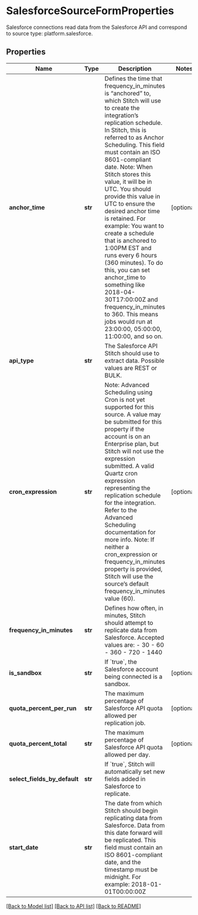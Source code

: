 # SalesforceSourceFormProperties

Salesforce connections read data from the Salesforce API and correspond to source type: platform.salesforce. 
## Properties
Name | Type | Description | Notes
------------ | ------------- | ------------- | -------------
**anchor_time** | **str** | Defines the time that frequency_in_minutes is “anchored” to, which Stitch will use to create the integration’s replication schedule. In Stitch, this is referred to as Anchor Scheduling. This field must contain an ISO 8601-compliant date. Note: When Stitch stores this value, it will be in UTC. You should provide this value in UTC to ensure the desired anchor time is retained. For example: You want to create a schedule that is anchored to 1:00PM EST and runs every 6 hours (360 minutes). To do this, you can set anchor_time to something like 2018-04-30T17:00:00Z and frequency_in_minutes to 360. This means jobs would run at 23:00:00, 05:00:00, 11:00:00, and so on.  | [optional] 
**api_type** | **str** | The Salesforce API Stitch should use to extract data. Possible values are REST or BULK.  | 
**cron_expression** | **str** | Note: Advanced Scheduling using Cron is not yet supported for this source. A value may be submitted for this property if the account is on an Enterprise plan, but Stitch will not use the expression submitted. A valid Quartz cron expression representing the replication schedule for the integration. Refer to the Advanced Scheduling documentation for more info. Note: If neither a cron_expression or frequency_in_minutes property is provided, Stitch will use the source’s default frequency_in_minutes value (60).  | [optional] 
**frequency_in_minutes** | **str** | Defines how often, in minutes, Stitch should attempt to replicate data from Salesforce. Accepted values are: - 30 - 60 - 360 - 720 - 1440  | 
**is_sandbox** | **str** | If &#x60;true&#x60;, the Salesforce account being connected is a sandbox. | [optional] 
**quota_percent_per_run** | **str** | The maximum percentage of Salesforce API quota allowed per replication job.  | [optional] 
**quota_percent_total** | **str** | The maximum percentage of Salesforce API quota allowed per day.  | [optional] 
**select_fields_by_default** | **str** | If &#x60;true&#x60;, Stitch will automatically set new fields added in Salesforce to replicate.  | 
**start_date** | **str** | The date from which Stitch should begin replicating data from Salesforce. Data from this date forward will be replicated. This field must contain an ISO 8601-compliant date, and the timestamp must be midnight. For example: 2018-01-01T00:00:00Z  | 

[[Back to Model list]](../README.md#documentation-for-models) [[Back to API list]](../README.md#documentation-for-api-endpoints) [[Back to README]](../README.md)


